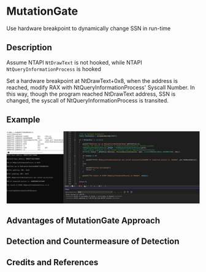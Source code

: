 # MutationGate
Use hardware breakpoint to dynamically change SSN in run-time


## Description
Assume NTAPI `NtDrawText` is not hooked, while NTAPI `NtQueryInformationProcess` is hooked

Set a hardware breakpoint at NtDrawText+0x8, when the address is reached, modify RAX with NtQueryInformationProcess' Syscall Number. In this way, though the program reached NtDrawText address, SSN is changed, the syscall of NtQueryInformationProcess is transited.



## Example

![example](screenshot/poc.png)


## Advantages of MutationGate Approach



## Detection and Countermeasure of Detection

## Credits and References
